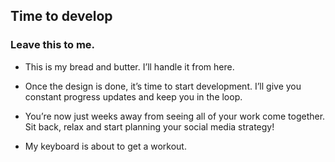 ## Time to develop
### Leave this to me.

* This is my bread and butter. I’ll handle it from here.

* Once the design is done, it’s time to start development. I’ll give you constant progress updates and keep you in the loop.

* You’re now just weeks away from seeing all of your work come together. Sit back, relax and start planning your social media strategy!

* My keyboard is about to get a workout.
